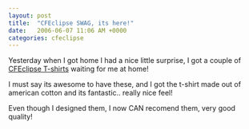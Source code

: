 ```yaml
---
layout: post
title:  "CFEclipse SWAG, its here!"
date:   2006-06-07 11:06 AM +0000
categories: cfeclipse
---
```

Yesterday when I got home I had a nice little surprise, I got a couple of <a href="http://www.cafepress.com/cfeclipse">CFEclipse T-shirts</a> waiting for me at home!

I must say its awesome to have these, and I got the t-shirt made out of american cotton and its fantastic.. really nice feel!

Even though I designed them, I now CAN recomend them, very good quality!